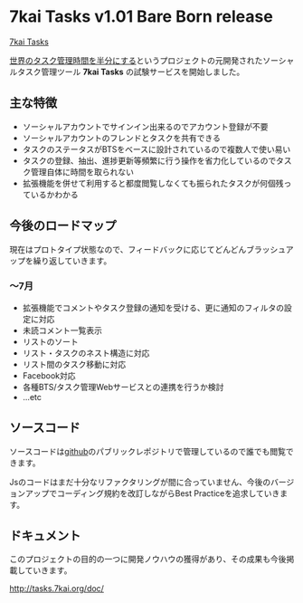 # 7kai Tasks v1.01 Bare Born release

[7kai Tasks](http://tasks.7kai.org/)

[世界のタスク管理時間を半分にする](http://blog.7kai.org/2011/05/task-accelerator/)というプロジェクトの元開発されたソーシャルタスク管理ツール **7kai Tasks** の試験サービスを開始しました。

## 主な特徴

- ソーシャルアカウントでサインイン出来るのでアカウント登録が不要
- ソーシャルアカウントのフレンドとタスクを共有できる
- タスクのステータスがBTSをベースに設計されているので複数人で使い易い
- タスクの登録、抽出、進捗更新等頻繁に行う操作を省力化しているのでタスク管理自体に時間を取られない
- 拡張機能を併せて利用すると都度閲覧しなくても振られたタスクが何個残っているかわかる

## 今後のロードマップ

現在はプロトタイプ状態なので、フィードバックに応じてどんどんブラッシュアップを繰り返していきます。

### 〜7月

- 拡張機能でコメントやタスク登録の通知を受ける、更に通知のフィルタの設定に対応
- 未読コメント一覧表示
- リストのソート
- リスト・タスクのネスト構造に対応
- リスト間のタスク移動に対応
- Facebook対応
- 各種BTS/タスク管理Webサービスとの連携を行うか検討
- ...etc

## ソースコード

ソースコードは[github](https://github.com/s-aska/7kai-Tasks)のパブリックレポジトリで管理しているので誰でも閲覧できます。

Jsのコードはまだ十分なリファクタリングが間に合っていません、今後のバージョンアップでコーディング規約を改訂しながらBest Practiceを追求していきます。

## ドキュメント

このプロジェクトの目的の一つに開発ノウハウの獲得があり、その成果も今後掲載していきます。

<http://tasks.7kai.org/doc/>
